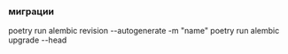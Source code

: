 
### миграции

poetry run alembic revision --autogenerate -m "name"
poetry run alembic upgrade --head

